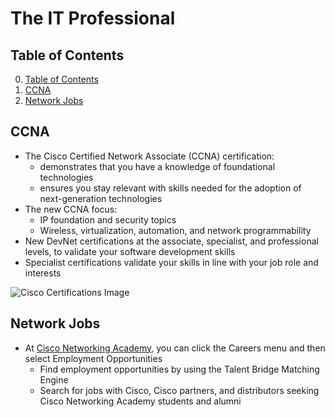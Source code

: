 # The IT Professional

## Table of Contents

0. [Table of Contents](#table-of-contents)
1. [CCNA](#ccna)
2. [Network Jobs](#network-jobs)

## CCNA

- The Cisco Certified Network Associate (CCNA) certification:
    - demonstrates that you have a knowledge of foundational technologies
    - ensures you stay relevant with skills needed for the adoption of next-generation technologies
- The new CCNA focus:
    - IP foundation and security topics
    - Wireless, virtualization, automation, and network programmability
- New DevNet certifications at the associate, specialist, and professional levels, to validate your software development skills
- Specialist certifications validate your skills in line with your job role and interests

![Cisco Certifications Image](https://d12vzecr6ihe4p.cloudfront.net/media/968084/cisco-cert-tracks-cct-011-web.png)

## Network Jobs

- At [Cisco Networking Academy](www.netacad.com), you can click the Careers menu and then select Employment Opportunities
    - Find employment opportunities by using the Talent Bridge Matching Engine
    - Search for jobs with Cisco, Cisco partners, and distributors seeking Cisco Networking Academy students and alumni
     

